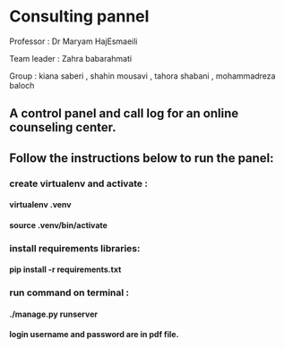 # Consulting pannel 

Professor : Dr Maryam HajEsmaeili  

Team leader : Zahra babarahmati

Group : 
kiana saberi , shahin mousavi , tahora shabani , mohammadreza baloch



<h2>A control panel and call log for an online counseling center.</h2>


<h2>Follow the instructions below to run the panel:</h2>


<h3> create virtualenv and activate : </h3>


<h4>virtualenv .venv</h4>

<h4>source .venv/bin/activate</h4>

<h3> install requirements libraries:  </h3>

<h4>pip install -r requirements.txt</h4>


<h3> run command on terminal : </h3>
<h4> ./manage.py runserver</h4>


<h4>login username and password are in pdf file.</h4>
